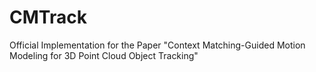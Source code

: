 # CMTrack
Official Implementation for the Paper "Context Matching-Guided Motion Modeling for 3D Point Cloud Object Tracking"

